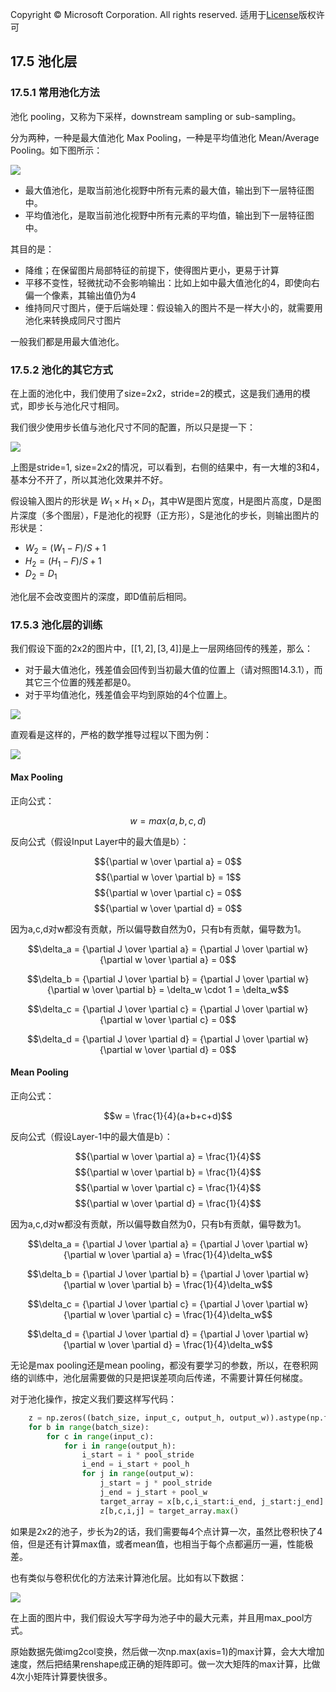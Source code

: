 Copyright © Microsoft Corporation. All rights reserved.
  适用于[License](https://github.com/Microsoft/ai-edu/blob/master/LICENSE.md)版权许可

## 17.5 池化层

### 17.5.1 常用池化方法

池化 pooling，又称为下采样，downstream sampling or sub-sampling。

分为两种，一种是最大值池化 Max Pooling，一种是平均值池化 Mean/Average Pooling。如下图所示：

<img src="../Images/17/pooling.png">

- 最大值池化，是取当前池化视野中所有元素的最大值，输出到下一层特征图中。
- 平均值池化，是取当前池化视野中所有元素的平均值，输出到下一层特征图中。

其目的是：

- 降维；在保留图片局部特征的前提下，使得图片更小，更易于计算
- 平移不变性，轻微扰动不会影响输出：比如上如中最大值池化的4，即使向右偏一个像素，其输出值仍为4
- 维持同尺寸图片，便于后端处理：假设输入的图片不是一样大小的，就需要用池化来转换成同尺寸图片

一般我们都是用最大值池化。

### 17.5.2 池化的其它方式

在上面的池化中，我们使用了size=2x2，stride=2的模式，这是我们通用的模式，即步长与池化尺寸相同。

我们很少使用步长值与池化尺寸不同的配置，所以只是提一下：

<img src="../Images/17/pooling2.png">

上图是stride=1, size=2x2的情况，可以看到，右侧的结果中，有一大堆的3和4，基本分不开了，所以其池化效果并不好。

假设输入图片的形状是 $W_1 \times H_1 \times D_1$，其中W是图片宽度，H是图片高度，D是图片深度（多个图层），F是池化的视野（正方形），S是池化的步长，则输出图片的形状是：

- $W_2 = (W_1 - F)/S + 1$
- $H_2 = (H_1 - F)/S + 1$
- $D_2 = D_1$

池化层不会改变图片的深度，即D值前后相同。

### 17.5.3 池化层的训练

我们假设下面的2x2的图片中，$[[1,2],[3,4]]$是上一层网络回传的残差，那么：

- 对于最大值池化，残差值会回传到当初最大值的位置上（请对照图14.3.1），而其它三个位置的残差都是0。
- 对于平均值池化，残差值会平均到原始的4个位置上。

<img src="../Images/17/pooling_backward.png">

直观看是这样的，严格的数学推导过程以下图为例：

<img src="../Images/17/pooling_backward_max.png">

#### Max Pooling

正向公式：

$$w = max(a,b,c,d)$$

反向公式（假设Input Layer中的最大值是b）：

$${\partial w \over \partial a} = 0$$
$${\partial w \over \partial b} = 1$$
$${\partial w \over \partial c} = 0$$
$${\partial w \over \partial d} = 0$$

因为a,c,d对w都没有贡献，所以偏导数自然为0，只有b有贡献，偏导数为1。

$$\delta_a = {\partial J \over \partial a} = {\partial J \over \partial w} {\partial w \over \partial a} = 0$$

$$\delta_b = {\partial J \over \partial b} = {\partial J \over \partial w} {\partial w \over \partial b} = \delta_w \cdot 1 = \delta_w$$

$$\delta_c = {\partial J \over \partial c} = {\partial J \over \partial w} {\partial w \over \partial c} = 0$$

$$\delta_d = {\partial J \over \partial d} = {\partial J \over \partial w} {\partial w \over \partial d} = 0$$

#### Mean Pooling

正向公式：

$$w = \frac{1}{4}(a+b+c+d)$$

反向公式（假设Layer-1中的最大值是b）：

$${\partial w \over \partial a} = \frac{1}{4}$$
$${\partial w \over \partial b} = \frac{1}{4}$$
$${\partial w \over \partial c} = \frac{1}{4}$$
$${\partial w \over \partial d} = \frac{1}{4}$$

因为a,c,d对w都没有贡献，所以偏导数自然为0，只有b有贡献，偏导数为1。

$$\delta_a = {\partial J \over \partial a} = {\partial J \over \partial w} {\partial w \over \partial a} = \frac{1}{4}\delta_w$$

$$\delta_b = {\partial J \over \partial b} = {\partial J \over \partial w} {\partial w \over \partial b} = \frac{1}{4}\delta_w$$

$$\delta_c = {\partial J \over \partial c} = {\partial J \over \partial w} {\partial w \over \partial c} = \frac{1}{4}\delta_w$$

$$\delta_d = {\partial J \over \partial d} = {\partial J \over \partial w} {\partial w \over \partial d} = \frac{1}{4}\delta_w$$


无论是max pooling还是mean pooling，都没有要学习的参数，所以，在卷积网络的训练中，池化层需要做的只是把误差项向后传递，不需要计算任何梯度。




对于池化操作，按定义我们要这样写代码：
```Python
    z = np.zeros((batch_size, input_c, output_h, output_w)).astype(np.float32)
    for b in range(batch_size):
        for c in range(input_c):
            for i in range(output_h):
                i_start = i * pool_stride
                i_end = i_start + pool_h
                for j in range(output_w):
                    j_start = j * pool_stride
                    j_end = j_start + pool_w
                    target_array = x[b,c,i_start:i_end, j_start:j_end]
                    z[b,c,i,j] = target_array.max()
```
如果是2x2的池子，步长为2的话，我们需要每4个点计算一次，虽然比卷积快了4倍，但是还有计算max值，或者mean值，也相当于每个点都遍历一遍，性能极差。

也有类似与卷积优化的方法来计算池化层。比如有以下数据：

<img src='../Images/17/img2col_pool.png'/>

在上面的图片中，我们假设大写字母为池子中的最大元素，并且用max_pool方式。

原始数据先做img2col变换，然后做一次np.max(axis=1)的max计算，会大大增加速度，然后把结果renshape成正确的矩阵即可。做一次大矩阵的max计算，比做4次小矩阵计算要快很多。
